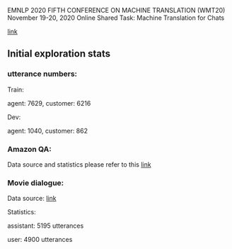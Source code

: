 EMNLP 2020
FIFTH CONFERENCE ON
MACHINE TRANSLATION (WMT20)
November 19-20, 2020
Online
Shared Task: Machine Translation for Chats

[link](http://www.statmt.org/wmt20/chat-task.html)


## Initial exploration stats

### utterance numbers:

Train:

agent: 7629, customer: 6216

Dev:

agent: 1040, customer: 862

### Amazon QA:

Data source and statistics please refer to this [link](http://jmcauley.ucsd.edu/data/amazon/qa/)

### Movie dialogue:

Data source: [link](https://research.google/tools/datasets/coached-conversational-preference-elicitation/)

Statistics:

assistant: 5195 utterances

user: 4900 utterances



